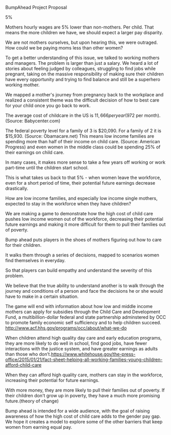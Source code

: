 BumpAhead Project Proposal

5%

Mothers hourly wages are 5% lower than non-mothers.
Per child. 
That means the more children we have, we should expect a larger pay disparity.

We are not mothers ourselves, but upon hearing this, we were outraged. How could we be paying moms less than other women? 

To get a better understanding of this issue, we talked to working mothers and managers. The problem is larger than just a salary.
We heard a lot of stories about feeling judged by colleagues, struggling to find jobs while pregnant, taking on the massive responsibility of making sure their children have every opportunity and trying to find balance and still be a superhero working mother.

We mapped a mother's journey from pregnancy back to the workplace and realized a consistent theme was the difficult decision of how to best care for your child once you go back to work. 

The average cost of childcare in the US is $11,666 per year ($972 per month). (Source: Babycenter.com)

The federal poverty level for a family of 3 is $20,090. For a family of 2 it is $15,930. (Source: Obamacare.net) This means low income families are spending more than half of their income on child care. (Source: American Progress) and even women in the middle class could be spending 25% of their earnings on child care. 

In many cases, it makes more sense to take a few years off working or work part-time until the children start school. 

This is what takes us back to that 5% - when women leave the workforce, even for a short period of time, their potential future earnings decrease drastically. 

How are low income families, and especially low income single mothers, expected to stay in the workforce when they have children?


We are making a game to demonstrate how the high cost of child care pushes low income women out of the workforce, decreasing their potential future earnings and making it more difficult for them to pull their families out of poverty.

Bump ahead puts players in the shoes of mothers figuring out how to care for their children.

It walks them through a series of decisions, mapped to scenarios women find themselves in everyday.

So that players can build empathy and understand the severity of this problem.

We believe that the true ability to understand another is to walk through the journey and conditions of a person and face the decisions he or she would have to make in a certain situation.

The game will end with information about how low and middle income mothers can apply for subsidies through the Child Care and Development Fund, a multibillion-dollar federal and state partnership adminstered by OCC to promote family economic self sufficiency and to help children succeed. http://www.acf.hhs.gov/programs/occ/about/what-we-do 

When children attend high quality day care and early education programs, they are more likely to do well in school, find good jobs, have fewer interactions with the justice system, and have greater earnings as adults than those who don’t.https://www.whitehouse.gov/the-press-office/2015/01/21/fact-sheet-helping-all-working-families-young-children-afford-child-care

When they can afford high quality care, mothers can stay in the workforce, increasing their potential for future earnings. 

With more money, they are more likely to pull their families out of poverty. If their children don't grow up in poverty, they have a much more promising future.(theory of change)

Bump ahead is intended for a wide audience, with the goal of raising awareness of how the high cost of child care adds to the gender pay gap. We hope it creates a model to explore some of the other barriers that keep women from earning equal pay. 
